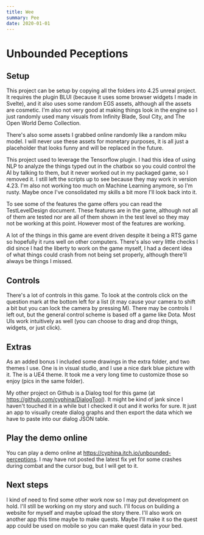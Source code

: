 ```yaml
---
title: Wee
summary: Pee
date: 2020-01-01
---
```


# Unbounded Peceptions

## Setup

This project can be setup by copying all the folders into 4.25 unreal project. It requires the plugin BLUI (because it uses some browser widgets I made in Svelte), and it also uses some random EGS assets, although all the assets are cosmetic. I'm also not very good at making things look in the engine so I just randomly used many visuals from Infinity Blade, Soul City, and The Open World Demo Collection.

There's also some assets I grabbed online randomly like a random miku model. I will never use these assets for monetary purposes, it is all just a placeholder that looks funny and will be replaced in the future.

This project used to leverage the Tensorflow plugin. I had this idea of using NLP to analyze the things typed out in the chatbox so you could control the AI by talking to them, but it never worked out in my packaged game, so I removed it. I still left the scripts up to see because they may work in version 4.23. I'm also not working too much on Machine Learning anymore, so I'm rusty. Maybe once I've consolidated my skills a bit more I'll look back into it.

To see some of the features the game offers you can read the TestLevelDesign document. These features are in the game, although not all of them are tested nor are all of them shown in the test level so they may not be working at this point. However most of the features are working.

A lot of the things in this game are event driven despite it being a RTS game so hopefully it runs well on other computers. There's also very little checks I did since I had the liberty to work on the game myself, I had a decent idea of what things could crash from not being set properly, although there'll always be things I missed.

## Controls

There's a lot of controls in this game. To look at the controls click on the question mark at the bottom left for a list (it may cause your camera to shift a bit but you can lock the camera by pressing M). There may be controls I left out, but the general control scheme is based off a game like Dota. Most UIs work intuitively as well (you can choose to drag and drop things, widgets, or just click).

## Extras

As an added bonus I included some drawings in the extra folder, and two themes I use. One is in visual studio, and I use a nice dark blue picture with it. The is a UE4 theme. It took me a very long time to customize those so enjoy (pics in the same folder).

My other project on Github is a Dialog tool for this game (at https://github.com/cyphina/DialogTool). It might be kind of jank since I haven't touched it in a while but I checked it out and it works for sure. It just an app to visually create dialog graphs and then export the data which we have to paste into our dialog JSON table.

## Play the demo online

You can play a demo online at https://cyphina.itch.io/unbounded-perceptions. I may have not posted the latest fix yet for some crashes during combat and the cursor bug, but I will get to it.

## Next steps

I kind of need to find some other work now so I may put development on hold. I'll still be working on my story and such. I'll focus on building a website for myself and maybe upload the story there. I'll also work on another app this time maybe to make quests. Maybe I'll make it so the quest app could be used on mobile so you can make quest data in your bed.